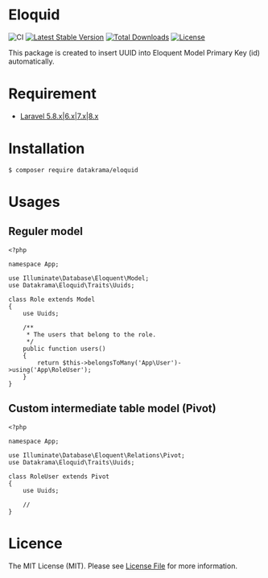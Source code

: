 # Eloquid
![CI](https://github.com/datakrama/eloquid/workflows/CI/badge.svg) [![Latest Stable Version](https://poser.pugx.org/datakrama/eloquid/v)](//packagist.org/packages/datakrama/eloquid) [![Total Downloads](https://poser.pugx.org/datakrama/eloquid/downloads)](//packagist.org/packages/datakrama/eloquid) [![License](https://poser.pugx.org/datakrama/eloquid/license)](//packagist.org/packages/datakrama/eloquid)

This package is created to insert UUID into Eloquent Model Primary Key (id) automatically.

# Requirement
- [Laravel 5.8.x|6.x|7.x|8.x](https://github.com/laravel/framework "Laravel")

# Installation
`$ composer require datakrama/eloquid`

# Usages
## Reguler model
```
<?php

namespace App;

use Illuminate\Database\Eloquent\Model;
use Datakrama\Eloquid\Traits\Uuids;

class Role extends Model
{
    use Uuids;
    
    /**
     * The users that belong to the role.
     */
    public function users()
    {
        return $this->belongsToMany('App\User')->using('App\RoleUser');
    }
}
```

## Custom intermediate table model (Pivot)

```
<?php

namespace App;

use Illuminate\Database\Eloquent\Relations\Pivot;
use Datakrama\Eloquid\Traits\Uuids;

class RoleUser extends Pivot
{
    use Uuids;
    
    //
}
```

# Licence
The MIT License (MIT). Please see [License File](https://github.com/datakrama/eloquid/blob/master/LICENSE.md "License File") for more information.
